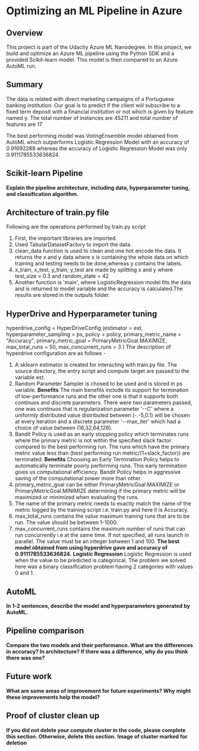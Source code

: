 # Optimizing an ML Pipeline in Azure

## Overview
This project is part of the Udacity Azure ML Nanodegree.
In this project, we build and optimize an Azure ML pipeline using the Python SDK and a provided Scikit-learn model.
This model is then compared to an Azure AutoML run.

## Summary
The data is related with direct marketing campaigns of a Portuguese banking institution. Our goal is to predict if the client will subscribe to a fixed term deposit with a financial institution or not which is given by feature named y.
The total number of instances are 45211 and total number of features are 17

The best performing model was VotingEnsemble model obtained from AutoML which outperforms Logistic Regression Model with an accuracy of 0.91692288 whereas the accuracy of Logistic Regression Model was only 0.9111785533636824.

## Scikit-learn Pipeline
**Explain the pipeline architecture, including data, hyperparameter tuning, and classification algorithm.**
## Architecture of train.py file 
Following are the operations performed by train.py script
1. First, the important libraries are imported.
2. Used TabularDatasetFactory to import the data.
3. clean_data function is used to clean and one hot encode the data. It returns the x and y data where x is containing the whole data on which training and testing needs to be      done,whereas y contains the labels.
4. x_train, x_test, y_train, y_test are made by splitting x and y where test_size = 0.3 and random_state = 42
5. Another function is 'main', where LogisticRegression model fits the data and is returned to model variable and the accuracy is calculated.The results are stored in the          outputs folder.
## HyperDrive and Hyperparameter tuning
hyperdrive_config = HyperDriveConfig (estimator = est,
                             hyperparameter_sampling = ps,
                             policy = policy,
                             primary_metric_name = "Accuracy",
                             primary_metric_goal = PrimaryMetricGoal.MAXIMIZE,
                             max_total_runs = 50,
                             max_concurrent_runs = 3
                             )
The description of hyperdrive configuration are as follows - 
1. A sklearn estimator is created for interacting with train.py file. The source directory, the entry script and compute target are passed to the variable est.
2. Random Parameter Sampler is chosed to be used and is stored in ps variable.
   **Benefits**
   The main benefits include its support for termination of low-performance runs and the other one is that it supports both continuos and discrete parameters.
   There were two parameters passed, one was continuos that is regularization parameter '--C' where a uniformly distributed value distributed between (-.-5,0.1) will be chosen      at every iteration and a discrete parameter '--max_iter' which had a choice of value between (16,32,64,128).
3. Bandit Policy is used as an early stopping policy which terminates runs where the primary metric is not within the specified slack factor compared to the best performing run.
   The runs which have the primary metric value less than (best performing run metric/(1+slack_factor)) are terminated.
   **Benefits**
   Choosing an Early Termination Policy helps to automatically terminate poorly performing runs. This early termination gives us computational efficiency.
   Bandit Policy helps in aggressive saving of the computational power more than other.
4. primary_metric_goal can be either PrimaryMetricGoal.MAXIMIZE or PrimaryMetricGoal.MINIMIZE determining if the primary metric will be maximized or minimized when evaluating      the runs.
5. The name of the primary metric needs to exactly match the name of the metric logged by the training script i.e. train.py and here it is Accuracy.
6. max_total_runs contains the value maximum training runs that are to be run. The value should be between 1-1000.
7. max_concurrent_runs contains the maximum number of runs that can run concurrently i.e at the same time. If not specified, all runs launch in parallel. The value must be an      integer between 1 and 100.
**The best model obtained from using hyperdrive gave and accuracy of 0.9111785533636824.**
**Logistic Regression**
Logistic Regression is used when the value to be predicted is categorical. 
The problem we solved here was a binary classification problem having 2 categories with values 0 and 1.

## AutoML
**In 1-2 sentences, describe the model and hyperparameters generated by AutoML.**

## Pipeline comparison
**Compare the two models and their performance. What are the differences in accuracy? In architecture? If there was a difference, why do you think there was one?**

## Future work
**What are some areas of improvement for future experiments? Why might these improvements help the model?**

## Proof of cluster clean up
**If you did not delete your compute cluster in the code, please complete this section. Otherwise, delete this section.**
**Image of cluster marked for deletion**

